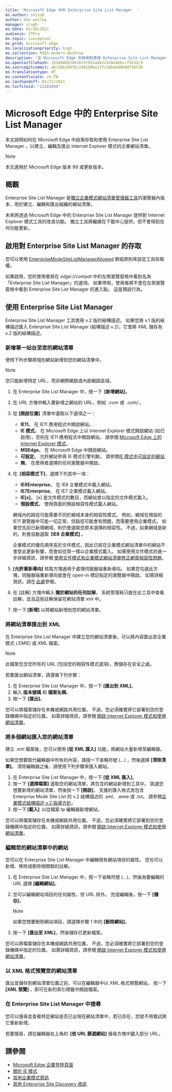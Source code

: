 ```yaml
---
title: 'Microsoft Edge 中的 Enterprise Site List Manager  '
ms.author: shisub
author: dan-wesley
manager: srugh
ms.date: 01/20/2021
audience: ITPro
ms.topic: conceptual
ms.prod: microsoft-edge
ms.localizationpriority: high
ms.collection: M365-modern-desktop
description: '在 Microsoft Edge 中啟用和使用 Enterprise Site List Manager  '
ms.openlocfilehash: 2d10886624918c97933a841c428ea66ccf5b34c9
ms.sourcegitcommit: a6c58b19976c194299be217c58b9a99b48756fd0
ms.translationtype: HT
ms.contentlocale: zh-TW
ms.lasthandoff: 01/21/2021
ms.locfileid: "11281044"
---
```

# Microsoft Edge 中的 Enterprise Site List Manager 

本文說明如何在 Microsoft Edge 中啟用存取和使用 Enterprise Site List Manager ，以建立、編輯及匯出 Internet Explorer 模式的企業網站清單。

> [!NOTE]
> 本文適用於 Microsoft Edge 版本 89 或更新版本。

## 概觀

Enterprise Site List Manager 是[獨立企業模式網站清單管理器工具](https://www.microsoft.com/download/details.aspx?id=49974)的瀏覽器內版本，用於建立、編輯和匯出組織的網站清單。

未來將透過 Microsoft Edge 中的 Enterprise Site List Manager 提供對 Internet Explorer 模式工具的改良功能。 獨立工具將繼續在下載中心提供，但不會得到任何功能更新。

## 啟用對 Enterprise Site List Manager 的存取

您可以使用 [EnterpriseModeSiteListManagerAllowed](https://docs.microsoft.com/DeployEdge/microsoft-edge-policies#enterprisemodesitelistmanagerallowed) 群組原則來設定工具存取權。

如果啟用，您的使用者將在 *edge://compat* 中的左側瀏覽窗格中看到名為「Enterprise Site List Manager」的選項。 如果停用，使用者將不會在左側瀏覽窗格中看到 Enterprise Site List Manager 的進入點。 這是預設行為。

## 使用 Enterprise Site List Manager

Enterprise Site List Manager 工具使用 v.2 版的結構描述。 如果您將 v.1 版的結構描述匯入 Enterprise Site List Manager (結構描述 v.2)，它會將 XML 儲存為 v.2 版的結構描述。

### 新增單一站台至您的網站清單  

使用下列步驟將個別網站新增到您的網站清單中。

> [!NOTE]
> 您只能新增特定 URL，而非網際網路或內部網路區域。

1. 在 Enterprise Site List Manager 中，按一下  **[新增網站]**。
2. 在 URL 方塊中輸入要新增之網站的 URL，例如  <domain>.com 或  <domain>.com/<path> 。
3. 從 **[開啟位置]**  清單中選取以下選項之一：

   - **IE11**。 在 IE11 應用程式中開啟網站。
   - **IE 模式**。 在 Microsoft Edge 上以 Internet Explorer 模式開啟網站 (如已啟用)，否則在 IE11 應用程式中開啟網站。 請參閱 [Microsoft Edge 上的 Internet Explorer 模式](https://docs.microsoft.com/deployedge/edge-ie-mode)。
   - **MSEdge**。 在 Microsoft Edge 中開啟網站。
   - **可設定**。 允許網站參與 IE 模式引擎判斷。 請參閲[IE 模式中可設定的網站](https://docs.microsoft.com/deployedge/edge-learnmore-configurable-sites-ie-mode)
   - **無**。 在使用者選擇的任何瀏覽器中開啟。  

4. 在  **[相容模式下]**，選擇下列其中一項：

   - **IE8Enterprise**。 在 IE8 企業模式中載入網站。
   - **IE7Enterprise**。 在 IE7 企業模式載入網站。
   - **IE[x]**。 [x] 是文件模式的數目，而網站會以指定的文件模式載入。
   - **預設模式**。 使用頁面的預設相容性模式載入網站。

   網域內的路徑可能需要不同於網域本身的相容性模式。 例如，網域在預設的 IE11 瀏覽器中可能一切正常，但路徑可能會有問題，而需要使用企業模式。 如果您先前已新增網域，則仍會選取您原本選擇的相容性。 不過，如果網域是新的，則會自動選取  **[IE8 企業模式]** 。

   企業模式的優先順序高於文件模式，因此已經在企業模式網站清單中的網站不會受此更新影響，而會如往常一樣以企業模式載入。 如需使用文件模式的進一步詳細資訊，請參閱 [使用文件模式和企業模式網站清單修正網頁相容性問題](https://docs.microsoft.com/internet-explorer/ie11-deploy-guide/fix-compat-issues-with-doc-modes-and-enterprise-mode-site-list)。

5. **[允許重新導向]** 核取方塊適用于處理伺服器端重新導向。 如果您勾選此方塊，伺服器端重新導向就會在 open-in 標記指定的瀏覽器中開啟。 如需詳細資訊，請在 [此處](https://docs.microsoft.com/internet-explorer/ie11-deploy-guide/enterprise-mode-schema-version-2-guidance#updated-schema-attributes)參閱。
6. 在 [註解] 方塊中輸入 **關於網站的任何註解**。 系統管理員只能在此工具中查看註解，並且這些註解保留在網站清單 xml 中。
7. 按一下 **[新增]** 以將網站新增到您的網站清單。

### 將網站清單匯出到 XML

在 Enterprise Site List Manager 中建立您的網站清單後，可以將內容匯出至企業模式 (.EMIE) 或 XML 檔案。 

> [!NOTE]
> 此檔案包含您所有的 URL (包括您的相容性模式選項)，應儲存在安全之處。

若要匯出網站清單，請遵循下列步驟：

1. 在 Enterprise Site List Manager 中，按一下 **[匯出到 XML]**。
2. 輸入 **版本號碼** 和 **檔案名稱**。
3. 按一下 **[匯出]**。

您可以將檔案儲存在本機或網路共用位置。 不過，您必須確實將它部署到您的登錄機碼中指定的位置。 如需詳細資訊，請參閱 [開啟 Internet Explorer 模式和使用網站清單](https://docs.microsoft.com/deployedge/edge-ie-mode-policies)。

### 將多個網站匯入您的網站清單

建立 .xml 檔案後，您可以使用 **[從 XML 匯入]** 功能，將網站大量新增至編輯器。

如果您想要取代編輯器中所有的內容，請按一下省略符號 (...) ，然後選擇 **[清除清單]**。 清除編輯器之後，請使用下列步驟來匯入網站。

1. 在 Enterprise Site List Manager 中，按一下 **[從 XML 匯入]**。 
2. 按一下 **[選擇檔案]** 選取您的網站清單，將包含的網站新增到工具中。 挑選您想要新增的網站清單，然後按一下 **[開啟]**。 支援的匯入格式為包含 Enterprise Mode Site List 的 v.2 結構描述的 .xml、.emie 或 .txt。 請參閲[企業模式結構描述 v.2 指導方針](https://docs.microsoft.com/internet-explorer/ie11-deploy-guide/enterprise-mode-schema-version-2-guidance)。
3. 按一下 **[載入]**  以從檔案 tp 編輯器新增網站。

您可以將檔案儲存在本機或網路共用位置。 不過，您必須確實將它部署到您的登錄機碼中指定的位置。 如需詳細資訊，請參閱 [開啟 Internet Explorer 模式和使用網站清單](https://docs.microsoft.com/deployedge/edge-ie-mode-policies)。

### 編輯您的網站清單中的網站

 您可以在 Enterprise Site List Manager 中編輯現有網站項目的屬性。 您也可以新增、移除或刪除相關聯的註解。

1. 在 Enterprise Site List Manager 中，按一下省略符號 (…)，然後為要編輯的 URL 選擇 **[編輯網站]**。
2. 您可以編輯網站項目的任何屬性，但 URL 除外。 完成編輯後，按一下 **[儲存]**。

   > [!NOTE]
   > 如果您想要刪除網站項目，請選擇步驟 1 中的 **[刪除網站]**。

3. 按一下 **[匯出至 XML]**，然後儲存已更新檔案。

您可以將檔案儲存在本機或網路共用位置。 不過，您必須確實將它部署到您的登錄機碼中指定的位置。 如需詳細資訊，請參閱 [開啟 Internet Explorer 模式和使用網站清單](https://docs.microsoft.com/deployedge/edge-ie-mode-policies)。

### 以 XML 格式預覽您的網站清單

匯出並儲存到網站清單位置之前，可以在編輯器中以 XML 格式預覽網站。 按一下 **[XML 預覽]** ，即可在新的索引標籤中開啟檔案。

### 在 Enterprise Site List Manager 中搜尋

您可以搜尋並查看特定網站是否已出現在網站清單中，若已存在，您就不用嘗試將它重新新增。

若要搜尋，請在編輯器右上角的  **[依 URL 篩選網站]** 搜尋方塊中鍵入部分 URL。

## 請參閱

- [Microsoft Edge 企業登陸頁面](https://aka.ms/EdgeEnterprise)
- [關於 IE 模式](https://docs.microsoft.com/deployedge/edge-ie-mode)
- [其他企業模式資訊](https://docs.microsoft.com/internet-explorer/ie11-deploy-guide/enterprise-mode-overview-for-ie11)
- [其他 Enterprise Site Discovery 資訊](https://docs.microsoft.com/internet-explorer/ie11-deploy-guide/collect-data-using-enterprise-site-discovery)
